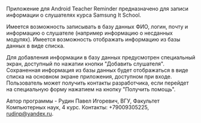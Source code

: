 Приложение для Android Teacher Reminder предназначено для записи информации о слушателях курса Samsung It School.

Имеется возможность записывать в базу данных ФИО, логин, почту и информацию о слушателе 
(например информацию о несданных модулях).
Имеется возможность отображать информацию из базы данных в виде списка.

Для добавления информации в базу данных предусмотрен специальный экран, доступный по нажатии кнопки "Добавить слушателя".
Сохраненная информация из базы данных будет отображаться в виде списка на основном экране приложения, доступном при входе.
Пользователь может получить контакты разработчика, если перейдет на специальную форму нажатием на кнопку "Получить помощь".

Автор программы - Рудин Павел Игоревич, ВГУ, Факультет Компьютерных наук, 4 курс.
Контакты: +79009305225, rudinp@yandex.ru.